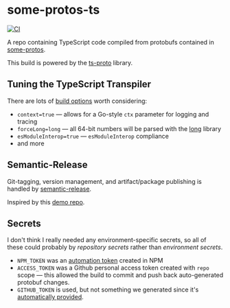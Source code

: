 # some-protos-ts

[![CI](https://github.com/kevinmichaelchen/some-protos-ts/actions/workflows/blank.yml/badge.svg)](https://github.com/kevinmichaelchen/some-protos-ts/actions/workflows/blank.yml)

A repo containing TypeScript code compiled from protobufs contained in 
[some-protos](https://github.com/kevinmichaelchen/some-protos).

This build is powered by the [ts-proto](https://github.com/stephenh/ts-proto) 
library.

## Tuning the TypeScript Transpiler
There are lots of [build options](https://github.com/stephenh/ts-proto#supported-options)
worth considering:
* `context=true` — allows for a Go-style `ctx` parameter for logging and tracing
* `forceLong=long` — all 64-bit numbers will be parsed with the [long](https://www.npmjs.com/package/long) library
* `esModuleInterop=true` — `esModuleInterop` compliance
* and more

## Semantic-Release
Git-tagging, version management, and artifact/package publishing is handled by [semantic-release](https://github.com/semantic-release/semantic-release).

Inspired by this [demo repo](https://github.com/bmvantunes/youtube-2021-may-automatic-publish-npm-semantic-release-and-github-actions).

## Secrets

I don't think I really needed any environment-specific secrets, so all of these could probably by _repository secrets_ rather than _environment secrets_.
* `NPM_TOKEN` was an [automation token](https://github.blog/changelog/2020-10-02-npm-automation-tokens/) created in NPM
* `ACCESS_TOKEN` was a Github personal access token created with `repo` scope — this allowed the build to commit and push back auto-generated protobuf changes.
* `GITHUB_TOKEN` is used, but not something we generated since it's [automatically provided](https://docs.github.com/en/actions/security-guides/automatic-token-authentication).
